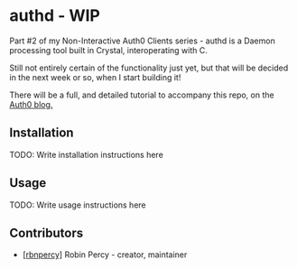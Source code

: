 # authd - WIP

Part \#2 of my Non-Interactive Auth0 Clients series - authd is a Daemon processing tool built in Crystal, interoperating with C.

Still not entirely certain of the functionality just yet, but that will be decided in the next week or so, when I start building it!

There will be a full, and detailed tutorial to accompany this repo, on the [Auth0 blog.](https://auth0.com/blog)


## Installation

TODO: Write installation instructions here

## Usage

TODO: Write usage instructions here


## Contributors

- [[rbnpercy]](https://github.com/rbnpercy) Robin Percy - creator, maintainer
